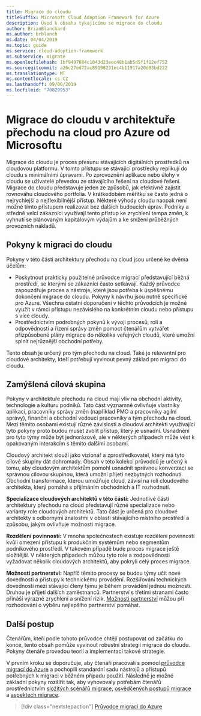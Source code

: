 ```yaml
---
title: Migrace do cloudu
titleSuffix: Microsoft Cloud Adoption Framework for Azure
description: Úvod k obsahu týkajícímu se migrace do cloudu
author: BrianBlanchard
ms.author: brblanch
ms.date: 04/04/2019
ms.topic: guide
ms.service: cloud-adoption-framework
ms.subservice: migrate
ms.openlocfilehash: 1bf9497684c1043d23eec48b1ab5d5f1f12ef752
ms.sourcegitcommit: a26c27ed72ac89198231ec4b11917a20d03bd222
ms.translationtype: MT
ms.contentlocale: cs-CZ
ms.lasthandoff: 09/06/2019
ms.locfileid: "70829953"
---
```

# <a name="cloud-migration-in-the-microsoft-cloud-adoption-framework-for-azure"></a>Migrace do cloudu v architektuře přechodu na cloud pro Azure od Microsoftu

Migrace do cloudu je proces přesunu stávajících digitálních prostředků na cloudovou platformu. V tomto přístupu se stávající prostředky replikují do cloudu s minimálními úpravami. Po zprovoznění aplikace nebo úlohy v cloudu se uživatelé převedou ze stávajícího řešení na cloudové řešení. Migrace do cloudu představuje jeden ze způsobů, jak efektivně zajistit rovnováhu cloudového portfolia. V krátkodobém měřítku se často jedná o nejrychlejší a nejflexibilnější přístup. Některé výhody cloudu naopak není možné tímto přístupem realizovat bez dalších budoucích úprav. Podniky a středně velcí zákazníci využívají tento přístup ke zrychlení tempa změn, k vyhnutí se plánovaným kapitálovým výdajům a ke snížení průběžných provozních nákladů.

## <a name="cloud-migration-guidance"></a>Pokyny k migraci do cloudu

Pokyny v této části architektury přechodu na cloud jsou určené ke dvěma účelům:

- Poskytnout prakticky použitelné průvodce migrací představující běžná prostředí, se kterými se zákazníci často setkávají. Každý průvodce zapouzdřuje proces a nástroje, které jsou potřeba k úspěšnému dokončení migrace do cloudu. Pokyny k návrhu jsou nutně specifické pro Azure. Všechna ostatní doporučení v těchto průvodcích je možné využít v rámci přístupu nezávislého na konkrétním cloudu nebo přístupu s více cloudy.
- Prostřednictvím podrobných pokynů k vývoji procesů, rolí a odpovědností a řízení správy změn pomoct čtenářům vytvářet přizpůsobené plány migrace do několika veřejných cloudů, které umožní splnit nejrůznější obchodní potřeby.

Tento obsah je určený pro tým přechodu na cloud. Také je relevantní pro cloudové architekty, kteří potřebují vyvinout pevný základ pro migraci do cloudu.

## <a name="intended-audience"></a>Zamýšlená cílová skupina

Pokyny v architektuře přechodu na cloud mají vliv na obchodní aktivity, technologie a kulturu podniků. Tato část významně ovlivňuje vlastníky aplikací, pracovníky správy změn (například PMO a pracovníky agilní správy), finanční a obchodní vedoucí pracovníky a tým přechodu na cloud. Mezi těmito osobami existují různé závislosti a cloudoví architekti využívající tyto pokyny proto budou muset zvolit přístup, který je usnadní. Usnadnění pro tyto týmy může být jednorázové, ale v některých případech může vést k opakovaným interakcím s těmito dalšími osobami.

Cloudový architekt slouží jako vizionář a zprostředkovatel, který má tyto cílové skupiny dát dohromady. Obsah v této kolekci průvodců je určený k tomu, aby cloudovým architektům pomohl usnadnit správnou konverzaci se správnou cílovou skupinou, která umožní přijetí nezbytných rozhodnutí. Obchodní transformace, kterou umožňuje cloud, závisí na roli cloudového architekta, který pomáhá s přijímáním obchodních a IT rozhodnutí.

**Specializace cloudových architektů v této části:** Jednotlivé části architektury přechodu na cloud představují různé specializace nebo varianty role cloudových architektů. Tato část je určená pro cloudové architekty s odbornými znalostmi v oblasti stávajícího místního prostředí a způsobu, jakým ovlivňuje možnosti migrace.

**Rozdělení povinností:** V mnoha společnostech existuje rozdělení povinností kvůli omezení přístupu k produkčním systémům nebo segmentům podnikového prostředí. V takovém případě bude proces migrace ještě složitější. V některých případech můžou tyto role a zodpovědnosti vyžadovat několik cloudových architektů, aby pokryli celý proces migrace.

**Možnosti partnerství:** Napříč těmito procesy se budou týmy učit nové dovednosti a přístupy k technickému provádění. Rozšiřování technických dovedností mezi stávající členy týmu je během provádění jednou možností. Druhou je přijetí dalších zaměstnanců. Partnerství s třetími stranami často přináší výrazné zrychlení a snížení rizik. [Možnosti partnerství](./migration-considerations/assess/partnership-options.md) můžou při rozhodování o výběru nejlepšího partnerství pomáhat.

## <a name="next-steps"></a>Další postup

Čtenářům, kteří podle tohoto průvodce chtějí postupovat od začátku do konce, tento obsah pomůže vyvinout robustní strategii migrace do cloudu. Pokyny čtenáře provedou teorií a implementací takové strategie.

V prvním kroku se doporučuje, aby čtenáři pracovali s pomocí [průvodce migrací do Azure](./azure-migration-guide/index.md) a pochopili standardní sadu nástrojů a přístupů potřebných k migraci v běžném případu použití. Následně je možné základní pokyny rozšířit tak, aby vyhovovaly potřebám čtenářů prostřednictvím [složitých scénářů migrace](./expanded-scope/index.md), [osvědčených postupů migrace](./azure-best-practices/index.md) a [aspektech migrace](./migration-considerations/index.md).

> [!div class="nextstepaction"]
> [Průvodce migrací do Azure](./azure-migration-guide/index.md)
